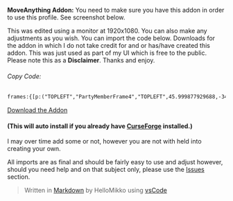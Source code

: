 <!-- Place this tag in your head or just before your close body tag. -->
<script async defer src="https://buttons.github.io/buttons.js"></script>

**MoveAnything Addon:**
You need to make sure you have this addon in order to use this profile. See screenshot below.

This was edited using a monitor at 1920x1080. You can also make any adjustments as you wish. You can import the code below. Downloads for the addon in which I do not take credit for and or has/have created this addon. This was just used as part of my UI which is free to the public. Please note this as a **Disclaimer**. Thanks and enjoy.

###### Copy Code:
```xml
frames:{[p:("TOPLEFT","PartyMemberFrame4","TOPLEFT",45.999877929688,-34.00023651123),n:"PartyMember4DebuffsMover"],[p:("BOTTOMLEFT","UIParent","BOTTOMLEFT",275.00006103516,736.99987792969),n:"FocusFrameSpellBar"],[p:("BOTTOMLEFT","UIParent","BOTTOMLEFT",704,223.99984741211),n:"MultiBarBottomLeft"],[p:("BOTTOMLEFT","OverrideActionBarEndCapR","BOTTOMLEFT",53,273.00021362305),n:"OverrideActionBarPowerBar"],[p:("CENTER","UIParent","CENTER",0.0001220703125,6.103515625e-05),n:"StartSplash"],[p:("BOTTOMRIGHT","UIParent","BOTTOMRIGHT",-402.99975585938,308.00006103516),n:"BagsMover"],[p:("BOTTOMLEFT","UIParent","BOTTOMLEFT",1628.0003662109,3.0000021457672),n:"MicroButtonsMover"],[p:("BOTTOM","OverrideActionBar","BOTTOM",-132.99990844727,17.000003814697),n:"OverrideActionButtonsMover"],[p:("BOTTOMLEFT","UIParent","BOTTOMLEFT",705.00012207031,315.00012207031),n:"BasicActionButtonsMover"],[p:("BOTTOMLEFT","UIParent","BOTTOMLEFT",715,71.000015258789),n:"MultiCastActionBarFrame"],[p:("TOPRIGHT","VerticalMultiBarsContainer","TOPRIGHT",0,0),n:"MultiBarRightMover"],[p:("TOPLEFT","PartyMemberFrame3PetFrame","BOTTOMLEFT",-26.000366210938,-64.99983215332),n:"PartyMemberFrame4"],[p:("BOTTOMLEFT","UIParent","BOTTOMLEFT",6.9861068725586,461.41323852539),n:"SpellBookFrame"],[p:("BOTTOMLEFT","UIParent","BOTTOMLEFT",1208.0006103516,103.99960327148),n:"PartyMemberFrame2PetFrame"],[s:1.1538488805645,p:("BOTTOM","UIParent","TOP",3.4671945521108,-612.73181528848),n:"PetCastingBarFrame"],[p:("TOPLEFT","MainMenuBar","TOPLEFT",567.00048828125,187.99979782104),n:"MainMenuBarVehicleLeaveButton"],[dla:1,n:"WarlockPowerFrame"],[p:("TOPLEFT","UIParent","TOP",0,0.000244140625),n:"PetBattleMover7"],[p:("BOTTOMLEFT","OverrideActionBarMicroBGR","BOTTOMRIGHT",-10.999877929688,269.00015258789),n:"OverrideActionBarLeaveFrame"],[s:1.4959001848825,p:("BOTTOMLEFT","UIParent","BOTTOMLEFT",232.0841217041,194.57452392578),n:"CommunitiesFrame"],[s:1.1487211569762,p:("BOTTOM","UIParent","BOTTOM",0.43568887847412,238.58438110352),n:"CastingBarFrame"],[p:("TOPRIGHT","UIParent","TOP",6.103515625e-05,0.000244140625),n:"PetBattleMover8"],[p:("TOPLEFT","CompactRaidFrameManager","TOPRIGHT",1163.0003814697,-667.99987792969),n:"PartyMemberFrame1"],[p:("BOTTOMLEFT","UIParent","BOTTOMLEFT",1372.0006103516,104.9998626709),n:"PartyMemberFrame4PetFrame"],[p:("BOTTOMLEFT","UIParent","BOTTOMLEFT",1373.0007324219,222.00021362305),n:"PartyMemberFrame3PetFrame"],[p:("TOP","OverrideActionBarBG","TOP",0,26.999992370605),n:"OverrideActionBarExpBar"],[p:("TOP","UIParent","TOP",-353.99984741211,-686.99963378906),n:"GuildBankItemTooltipMover"],[p:("TOPLEFT","PartyMemberFrame1","TOPLEFT",46,-32.000305175781),n:"PartyMember1DebuffsMover"],[p:("BOTTOMLEFT","UIParent","BOTTOMLEFT",1207.0003662109,220.00006103516),n:"PartyMemberFrame1PetFrame"],[p:("TOPRIGHT","BuffFrame","BOTTOMRIGHT",-1029.0003051758,-781.9998626709),n:"PlayerDebuffsMover2"],[p:("BOTTOM","UIParent","BOTTOM",-0.0001220703125,0),n:"OverrideActionBar"],[p:("TOPLEFT","PartyMemberFrame2PetFrame","BOTTOMLEFT",139.99975585938,170.00018310547),n:"PartyMemberFrame3"],[p:("TOPLEFT","PartyMemberFrame1PetFrame","BOTTOMLEFT",-25.999877929688,-65.999893188476),n:"PartyMemberFrame2"],[p:("TOPLEFT","PartyMemberFrame2","TOPLEFT",47.000366210938,-32.999977111816),n:"PartyMember2DebuffsMover"],[p:("TOP","UIParent","TOP",751.92553710938,-1080.3304138184),n:"TooltipMover"],[p:("BOTTOMLEFT","UIParent","BOTTOMLEFT",1746,44.000003814697),n:"BagButtonsMover"],[p:("TOP","UIParent","TOP",371.00006103516,-711.99990844726),n:"BagItemTooltipMover"],[s:1.3073755069956,p:("BOTTOMLEFT","UIParent","BOTTOMLEFT",406.61575317383,260.60653686523),n:"PVEFrame"],[p:("BOTTOM","UIParent","BOTTOM",-3.0000610351562,267.00006103516),n:"MultiBarLeftHorizontalMover"],[p:("TOP","UIParent","TOP",-3.0517578125e-05,-95.999816894531),n:"MirrorTimer1"],[p:("TOPLEFT","PartyMemberFrame3","TOPLEFT",44.999877929688,-31.999603271484),n:"PartyMember3DebuffsMover"],[p:("BOTTOMLEFT","UIParent","BOTTOMLEFT",952.99981689453,314.00003051758),n:"MultiBarBottomRight"],[p:("TOPRIGHT","MicroButtonAndBagsBar","TOPRIGHT",-3.9998779296875,-3.9999847412109),n:"MainMenuBarBackpackButton"]},name:"default"
```
<!-- Place this tag where you want the button to render. -->
<a class="github-button" href="https://www.curseforge.com/wow/addons/move-anything/download?client=y" data-color-scheme="no-preference: dark; light: dark; dark: light;" data-icon="octicon-download" data-size="large" aria-label="Download MoveAnything Addon on GitHub">Download the Addon</a> 
#### (This will auto install if you already have [CurseForge](https://download.curseforge.com) installed.) 




I may over time add some or not, however you are not with held into creating your own.

All imports are as final and should be fairly easy to use and adjust however, should you need help and on that subject only, please use the [Issues](https://github.com/HelloMikko/WoW-Repo/issues) section.

> Written in [Markdown](https://code.visualstudio.com/docs/languages/markdown) by HelloMikko using [vsCode](https://code.visualstudio.com)
